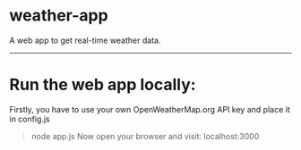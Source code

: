 # weather-app
A web app to get real-time weather data.

---
# Run the web app locally:
Firstly, you have to use your own OpenWeatherMap.org API key and place it in config.js
> node app.js
Now open your browser and visit: localhost:3000
